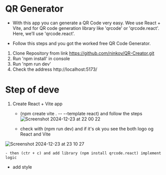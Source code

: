 # QR Generator

- With this app you can generate a QR Code very easy. 
Wee use React + Vite, and for QR code generation library like 'qrcode' or 'qrcode.react'. Here, we’ll use 'qrcode.react'.

- Follow this steps and you got the worked free QR Code Generator. 

1. Clone Repository from link https://github.com/ninkov/QR-Creator.git
2. Run 'npm install' in console
3.  Run 'npm run dev'
4.  Check the address  http://localhost:5173/

# Step of deve

1. Create React + Vite app 
    - (npm create vite . -- --template react) and follow the steps
![Screenshot 2024-12-23 at 22 00 22](https://github.com/user-attachments/assets/42b63f57-90e9-4bea-9968-7cc1653ef66e)


    - check with (npm run dev)  and if it's ok you see the both logo og React and Vite
  
![Screenshot 2024-12-23 at 23 10 27](https://github.com/user-attachments/assets/1e7e22d0-36c8-40d1-9b83-ee17f02ff015)


    - then (ctr + c) and add library (npm install qrcode.react) implement logic 
  



   - add style






